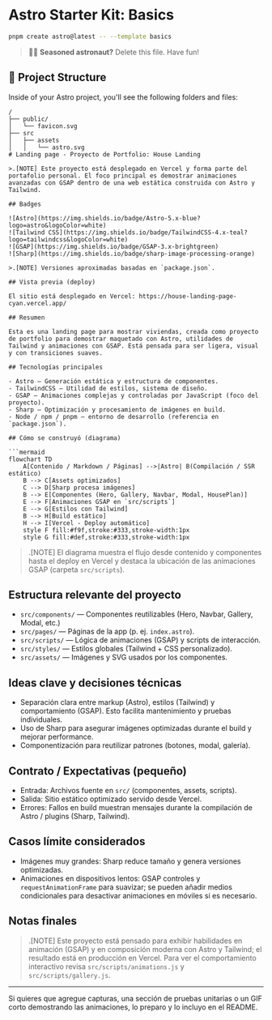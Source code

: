 # Astro Starter Kit: Basics

```sh
pnpm create astro@latest -- --template basics
```

> 🧑‍🚀 **Seasoned astronaut?** Delete this file. Have fun!

## 🚀 Project Structure

Inside of your Astro project, you'll see the following folders and files:

```text
/
├── public/
│   └── favicon.svg
├── src
│   ├── assets
│   │   └── astro.svg
# Landing page - Proyecto de Portfolio: House Landing

>.[NOTE] Este proyecto está desplegado en Vercel y forma parte del portafolio personal. El foco principal es demostrar animaciones avanzadas con GSAP dentro de una web estática construida con Astro y Tailwind.

## Badges

![Astro](https://img.shields.io/badge/Astro-5.x-blue?logo=astro&logoColor=white)
![Tailwind CSS](https://img.shields.io/badge/TailwindCSS-4.x-teal?logo=tailwindcss&logoColor=white)
![GSAP](https://img.shields.io/badge/GSAP-3.x-brightgreen)
![Sharp](https://img.shields.io/badge/sharp-image-processing-orange)

>.[NOTE] Versiones aproximadas basadas en `package.json`.

## Vista previa (deploy)

El sitio está desplegado en Vercel: https://house-landing-page-cyan.vercel.app/

## Resumen

Esta es una landing page para mostrar viviendas, creada como proyecto de portfolio para demostrar maquetado con Astro, utilidades de Tailwind y animaciones con GSAP. Está pensada para ser ligera, visual y con transiciones suaves.

## Tecnologías principales

- Astro — Generación estática y estructura de componentes.
- TailwindCSS — Utilidad de estilos, sistema de diseño.
- GSAP — Animaciones complejas y controladas por JavaScript (foco del proyecto).
- Sharp — Optimización y procesamiento de imágenes en build.
- Node / npm / pnpm — entorno de desarrollo (referencia en `package.json`).

## Cómo se construyó (diagrama)

```mermaid
flowchart TD
	A[Contenido / Markdown / Páginas] -->|Astro| B(Compilación / SSR estático)
	B --> C[Assets optimizados]
	C --> D[Sharp procesa imágenes]
	B --> E[Componentes (Hero, Gallery, Navbar, Modal, HousePlan)]
	E --> F[Animaciones GSAP en `src/scripts`]
	E --> G[Estilos con Tailwind]
	B --> H[Build estático]
	H --> I[Vercel - Deploy automático]
	style F fill:#f9f,stroke:#333,stroke-width:1px
	style G fill:#def,stroke:#333,stroke-width:1px
```

>.[NOTE] El diagrama muestra el flujo desde contenido y componentes hasta el deploy en Vercel y destaca la ubicación de las animaciones GSAP (carpeta `src/scripts`).

## Estructura relevante del proyecto

- `src/components/` — Componentes reutilizables (Hero, Navbar, Gallery, Modal, etc.)
- `src/pages/` — Páginas de la app (p. ej. `index.astro`).
- `src/scripts/` — Lógica de animaciones (GSAP) y scripts de interacción.
- `src/styles/` — Estilos globales (Tailwind + CSS personalizado).
- `src/assets/` — Imágenes y SVG usados por los componentes.

## Ideas clave y decisiones técnicas

- Separación clara entre markup (Astro), estilos (Tailwind) y comportamiento (GSAP). Esto facilita mantenimiento y pruebas individuales.
- Uso de Sharp para asegurar imágenes optimizadas durante el build y mejorar performance.
- Componentización para reutilizar patrones (botones, modal, galería).

## Contrato / Expectativas (pequeño)

- Entrada: Archivos fuente en `src/` (componentes, assets, scripts).
- Salida: Sitio estático optimizado servido desde Vercel.
- Errores: Fallos en build muestran mensajes durante la compilación de Astro / plugins (Sharp, Tailwind).

## Casos límite considerados

- Imágenes muy grandes: Sharp reduce tamaño y genera versiones optimizadas.
- Animaciones en dispositivos lentos: GSAP controles y `requestAnimationFrame` para suavizar; se pueden añadir medios condicionales para desactivar animaciones en móviles si es necesario.

## Notas finales

>.[NOTE] Este proyecto está pensado para exhibir habilidades en animación (GSAP) y en composición moderna con Astro y Tailwind; el resultado está en producción en Vercel. Para ver el comportamiento interactivo revisa `src/scripts/animations.js` y `src/scripts/gallery.js`.

---

Si quieres que agregue capturas, una sección de pruebas unitarias o un GIF corto demostrando las animaciones, lo preparo y lo incluyo en el README.
